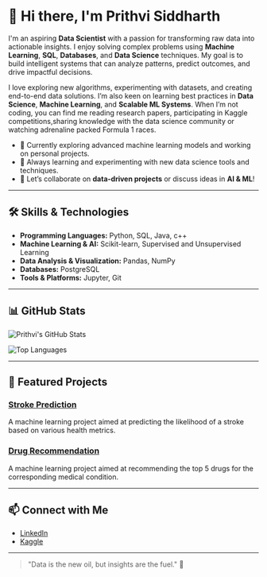 # 👋 Hi there, I'm Prithvi Siddharth

I'm an aspiring **Data Scientist** with a passion for transforming raw data into actionable insights. I enjoy solving complex problems using **Machine Learning**, **SQL**, **Databases**, and **Data Science** techniques. My goal is to build intelligent systems that can analyze patterns, predict outcomes, and drive impactful decisions.  

I love exploring new algorithms, experimenting with datasets, and creating end-to-end data solutions. I’m also keen on learning best practices in **Data Science**, **Machine Learning**, and **Scalable ML Systems**. When I’m not coding, you can find me reading research papers, participating in Kaggle competitions,sharing knowledge with the data science community or watching adrenaline packed Formula 1 races.  

- 🔭 Currently exploring advanced machine learning models and working on personal projects.  
- 🌱 Always learning and experimenting with new data science tools and techniques.  
- 💬 Let’s collaborate on **data-driven projects** or discuss ideas in **AI & ML**!  

---

## 🛠️ Skills & Technologies

- **Programming Languages:** Python, SQL, Java, c++  
- **Machine Learning & AI:** Scikit-learn, Supervised and Unsupervised Learning  
- **Data Analysis & Visualization:** Pandas, NumPy 
- **Databases:** PostgreSQL 
- **Tools & Platforms:** Jupyter, Git 

---

## 📊 GitHub Stats

![Prithvi's GitHub Stats](https://github-readme-stats.vercel.app/api?username=Prithvi-Siddharth&show_icons=true&theme=tokyonight&count_private=true)

![Top Languages](https://github-readme-stats.vercel.app/api/top-langs/?username=Prithvi-Siddharth&layout=compact&theme=tokyonight)

---

## 🚀 Featured Projects

### [Stroke Prediction](https://github.com/Prithvi-Siddharth/Stroke-prediction)
A machine learning project aimed at predicting the likelihood of a stroke based on various health metrics.

### [Drug Recommendation](https://github.com/Prithvi-Siddharth/Drug-Detection)
A machine learning project aimed at recommending the top 5 drugs for the corresponding medical condition.

---

## 📫 Connect with Me

- [LinkedIn](https://in.linkedin.com/in/prithvi-manepalli-32488a321)  
- [Kaggle](https://www.kaggle.com/prithvimanepalli)  

---

> "Data is the new oil, but insights are the fuel." 🚀


